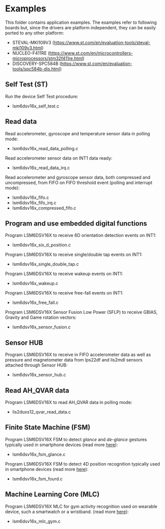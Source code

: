 # Examples

This folder contains application examples. The examples refer to following boards but, since the drivers are platform independent, they can be easily ported to any other platform:

- STEVAL-MKI109V3 (https://www.st.com/en/evaluation-tools/steval-mki109v3.html)
- NUCLEO-F411RE (https://www.st.com/en/microcontrollers-microprocessors/stm32f411re.html)
- DISCOVERY-SPC584B (https://www.st.com/en/evaluation-tools/spc584b-dis.html)

## Self Test (ST)

Run the device Self Test procedure:

  - lsm6dsv16x_self_test.c

## Read data

Read accelerometer, gyroscope and temperature sensor data in polling mode:

  - lsm6dsv16x_read_data_polling.c

Read accelerometer sensor data on INT1 data ready:

  - lsm6dsv16x_read_data_irq.c

Read accelerometer and gyroscope sensor data, both compressed and uncompressed, from FIFO on FIFO threshold event (polling and interrupt mode):

  - lsm6dsv16x_fifo.c
  - lsm6dsv16x_fifo_irq.c
  - lsm6dsv16x_compressed_fifo.c

## Program and use embedded digital functions

Program LSM6DSV16X to receive 6D orientation detection events on INT1:

  - lsm6dsv16x_six_d_position.c

Program LSM6DSV16X to receive single/double tap events on INT1:

  - lsm6dsv16x_single_double_tap.c

Program LSM6DSV16X to receive wakeup events on INT1:

  - lsm6dsv16x_wakeup.c

Program LSM6DSV16X to receive free-fall events on INT1:

  - lsm6dsv16x_free_fall.c

Program LSM6DSV16X Sensor Fusion Low Power (SFLP) to receive GBIAS, Gravity and Game rotation vectors:

  - lsm6dsv16x_sensor_fusion.c

## Sensor HUB

Program LSM6DSV16X to receive in FIFO accelerometer data as well as pressure and
magnetometer data from lps22df and lis2mdl sensors attached through Sensor HUB:

  - lsm6dsv16x_sensor_hub.c

## Read AH_QVAR data

Program LSM6DSV16X to read AH_QVAR data in polling mode:

  - lis2duxs12_qvar_read_data.c

## Finite State Machine (FSM)

Program LSM6DSV16X FSM to detect *glance* and *de-glance* gestures typically used in smartphone devices (read more [here](https://github.com/STMicroelectronics/STMems_Finite_State_Machine/blob/master/application_examples/lsm6dsv16x/Glance%20detection/README.md)):

  - lsm6dsv16x_fsm_glance.c

Program LSM6DSV16X FSM to detect 4D position recognition typically used in smartphone devices (read more [here](https://github.com/STMicroelectronics/STMems_Finite_State_Machine/blob/master/application_examples/lsm6dsv16x/FourD%20position%20recognition/README.md)):

  - lsm6dsv16x_fsm_fourd.c

## Machine Learning Core (MLC)

Program LSM6DSV16X MLC for gym activity recognition used on wearable device, such a smartwatch or a wristband. (read more [here](https://github.com/STMicroelectronics/STMems_Machine_Learning_Core/blob/master/application_examples/lsm6dsv16x/gym_activity_recognition/README.md)):

  - lsm6dsv16x_mlc_gym.c

